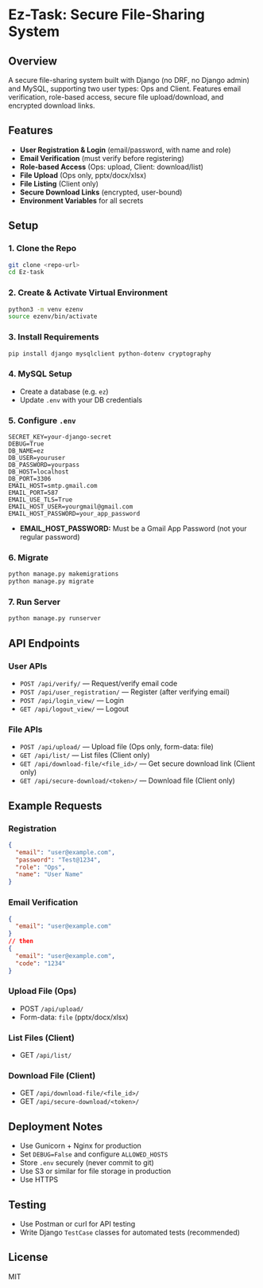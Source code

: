 # Ez-Task: Secure File-Sharing System

## Overview
A secure file-sharing system built with Django (no DRF, no Django admin) and MySQL, supporting two user types: Ops and Client. Features email verification, role-based access, secure file upload/download, and encrypted download links.

## Features
- **User Registration & Login** (email/password, with name and role)
- **Email Verification** (must verify before registering)
- **Role-based Access** (Ops: upload, Client: download/list)
- **File Upload** (Ops only, pptx/docx/xlsx)
- **File Listing** (Client only)
- **Secure Download Links** (encrypted, user-bound)
- **Environment Variables** for all secrets

## Setup

### 1. Clone the Repo
```bash
git clone <repo-url>
cd Ez-task
```

### 2. Create & Activate Virtual Environment
```bash
python3 -m venv ezenv
source ezenv/bin/activate
```

### 3. Install Requirements
```bash
pip install django mysqlclient python-dotenv cryptography
```

### 4. MySQL Setup
- Create a database (e.g. `ez`)
- Update `.env` with your DB credentials

### 5. Configure `.env`
```
SECRET_KEY=your-django-secret
DEBUG=True
DB_NAME=ez
DB_USER=youruser
DB_PASSWORD=yourpass
DB_HOST=localhost
DB_PORT=3306
EMAIL_HOST=smtp.gmail.com
EMAIL_PORT=587
EMAIL_USE_TLS=True
EMAIL_HOST_USER=yourgmail@gmail.com
EMAIL_HOST_PASSWORD=your_app_password
```
- **EMAIL_HOST_PASSWORD:** Must be a Gmail App Password (not your regular password)

### 6. Migrate
```bash
python manage.py makemigrations
python manage.py migrate
```

### 7. Run Server
```bash
python manage.py runserver
```

## API Endpoints

### **User APIs**
- `POST /api/verify/` — Request/verify email code
- `POST /api/user_registration/` — Register (after verifying email)
- `POST /api/login_view/` — Login
- `GET /api/logout_view/` — Logout

### **File APIs**
- `POST /api/upload/` — Upload file (Ops only, form-data: file)
- `GET /api/list/` — List files (Client only)
- `GET /api/download-file/<file_id>/` — Get secure download link (Client only)
- `GET /api/secure-download/<token>/` — Download file (Client only)

## Example Requests

### Registration
```json
{
  "email": "user@example.com",
  "password": "Test@1234",
  "role": "Ops",
  "name": "User Name"
}
```

### Email Verification
```json
{
  "email": "user@example.com"
}
// then
{
  "email": "user@example.com",
  "code": "1234"
}
```

### Upload File (Ops)
- POST `/api/upload/`
- Form-data: `file` (pptx/docx/xlsx)

### List Files (Client)
- GET `/api/list/`

### Download File (Client)
- GET `/api/download-file/<file_id>/`
- GET `/api/secure-download/<token>/`

## Deployment Notes
- Use Gunicorn + Nginx for production
- Set `DEBUG=False` and configure `ALLOWED_HOSTS`
- Store `.env` securely (never commit to git)
- Use S3 or similar for file storage in production
- Use HTTPS

## Testing
- Use Postman or curl for API testing
- Write Django `TestCase` classes for automated tests (recommended)

## License
MIT 